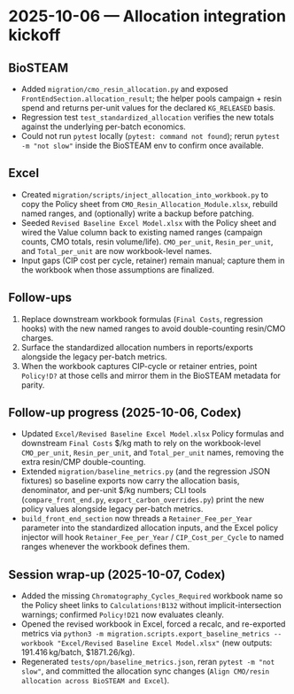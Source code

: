 # 2025-10-06 — Allocation integration kickoff

## BioSTEAM
- Added `migration/cmo_resin_allocation.py` and exposed `FrontEndSection.allocation_result`; the helper pools campaign + resin spend and returns per-unit values for the declared `KG_RELEASED` basis.  
- Regression test `test_standardized_allocation` verifies the new totals against the underlying per-batch economics.  
- Could not run `pytest` locally (`pytest: command not found`); rerun `pytest -m "not slow"` inside the BioSTEAM env to confirm once available.

## Excel
- Created `migration/scripts/inject_allocation_into_workbook.py` to copy the Policy sheet from `CMO_Resin_Allocation_Module.xlsx`, rebuild named ranges, and (optionally) write a backup before patching.  
- Seeded `Revised Baseline Excel Model.xlsx` with the Policy sheet and wired the Value column back to existing named ranges (campaign counts, CMO totals, resin volume/life). `CMO_per_unit`, `Resin_per_unit`, and `Total_per_unit` are now workbook-level names.  
- Input gaps (CIP cost per cycle, retainer) remain manual; capture them in the workbook when those assumptions are finalized.

## Follow-ups
1. Replace downstream workbook formulas (`Final Costs`, regression hooks) with the new named ranges to avoid double-counting resin/CMO charges.  
2. Surface the standardized allocation numbers in reports/exports alongside the legacy per-batch metrics.  
3. When the workbook captures CIP-cycle or retainer entries, point `Policy!D?` at those cells and mirror them in the BioSTEAM metadata for parity.

## Follow-up progress (2025-10-06, Codex)
- Updated `Excel/Revised Baseline Excel Model.xlsx` Policy formulas and downstream `Final Costs` $/kg math to rely on the workbook-level `CMO_per_unit`, `Resin_per_unit`, and `Total_per_unit` names, removing the extra resin/CMP double-counting.  
- Extended `migration/baseline_metrics.py` (and the regression JSON fixtures) so baseline exports now carry the allocation basis, denominator, and per-unit $/kg numbers; CLI tools (`compare_front_end.py`, `export_carbon_overrides.py`) print the new policy values alongside legacy per-batch metrics.  
- `build_front_end_section` now threads a `Retainer_Fee_per_Year` parameter into the standardized allocation inputs, and the Excel policy injector will hook `Retainer_Fee_per_Year` / `CIP_Cost_per_Cycle` to named ranges whenever the workbook defines them.

## Session wrap-up (2025-10-07, Codex)
- Added the missing `Chromatography_Cycles_Required` workbook name so the Policy sheet links to `Calculations!B132` without implicit-intersection warnings; confirmed `Policy!D21` now evaluates cleanly.  
- Opened the revised workbook in Excel, forced a recalc, and re-exported metrics via `python3 -m migration.scripts.export_baseline_metrics --workbook "Excel/Revised Baseline Excel Model.xlsx"` (new outputs: 191.416 kg/batch, $1871.26/kg).  
- Regenerated `tests/opn/baseline_metrics.json`, reran `pytest -m "not slow"`, and committed the allocation sync changes (`Align CMO/resin allocation across BioSTEAM and Excel`).
